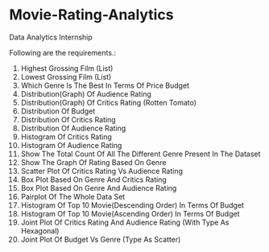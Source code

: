 # Movie-Rating-Analytics
Data Analytics Internship

Following are the requirements.:

1)	Highest Grossing Film (List)
2)	Lowest Grossing Film (List)
3)	Which Genre Is The Best In Terms Of Price Budget
4)	Distribution(Graph) Of Audience Rating
5)	Distribution(Graph) Of Critics Rating (Rotten Tomato)
6)	Distribution Of Budget
7)	Distribution Of Critics Rating
8)	Distribution Of Audience Rating
9)	Histogram Of Critics Rating
10)	Histogram Of Audience Rating
11)	Show The Total Count Of All The Different Genre Present In The Dataset
12)	Show The Graph Of Rating Based On Genre
13)	Scatter Plot Of Critics Rating Vs Audience Rating
14)	Box Plot Based On Genre And Critics Rating
15)	Box Plot Based On Genre And Audience Rating
16)	Pairplot Of The Whole Data Set
17)	 Histogram Of  Top 10 Movie(Descending Order) In Terms Of Budget
18)	Histogram Of  Top 10 Movie(Ascending Order) In Terms Of Budget
19)	Joint Plot Of Critics Rating And Audience Rating (With Type As Hexagonal)
20)	Joint Plot Of Budget Vs Genre (Type As Scatter)
